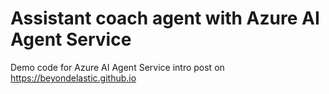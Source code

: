 # Assistant coach agent with Azure AI Agent Service

Demo code for Azure AI Agent Service intro post on https://beyondelastic.github.io
